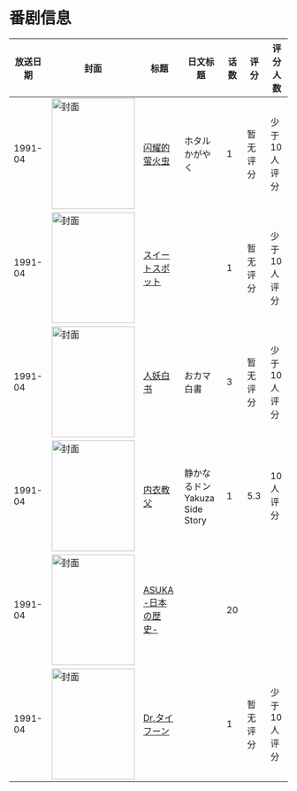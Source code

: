 # 番剧信息

|放送日期|封面|标题|日文标题|话数|评分|评分人数|
|---|---|---|---|---|---|---|
|1991-04|<img src="//lain.bgm.tv/pic/cover/c/b9/92/98605_VAdZa.jpg" alt="封面" style="width:150px;height:200px;object-fit:cover;">|[闪耀的萤火虫](https://bangumi.tv/subject/98605)|ホタルかがやく|1|暂无评分|少于10人评分|
|1991-04|<img src="//lain.bgm.tv/pic/cover/c/c5/d5/98607_d3GU3.jpg" alt="封面" style="width:150px;height:200px;object-fit:cover;">|[スイートスポット](https://bangumi.tv/subject/98607)||1|暂无评分|少于10人评分|
|1991-04|<img src="//lain.bgm.tv/pic/cover/c/03/a0/103178_kJno3.jpg" alt="封面" style="width:150px;height:200px;object-fit:cover;">|[人妖白书](https://bangumi.tv/subject/103178)|おカマ白書|3|暂无评分|少于10人评分|
|1991-04|<img src="//lain.bgm.tv/pic/cover/c/68/d3/113234_Gt1qG.jpg" alt="封面" style="width:150px;height:200px;object-fit:cover;">|[内衣教父](https://bangumi.tv/subject/113234)|静かなるドン Yakuza Side Story|1|5.3|10人评分|
|1991-04|<img src="//lain.bgm.tv/pic/cover/c/e0/22/188946_CWNVO.jpg" alt="封面" style="width:150px;height:200px;object-fit:cover;">|[ASUKA -日本の歴史-](https://bangumi.tv/subject/188946)||20|||
|1991-04|<img src="//lain.bgm.tv/pic/cover/c/d8/93/104567_CIqin.jpg" alt="封面" style="width:150px;height:200px;object-fit:cover;">|[Dr.タイフーン](https://bangumi.tv/subject/104567)||1|暂无评分|少于10人评分|
